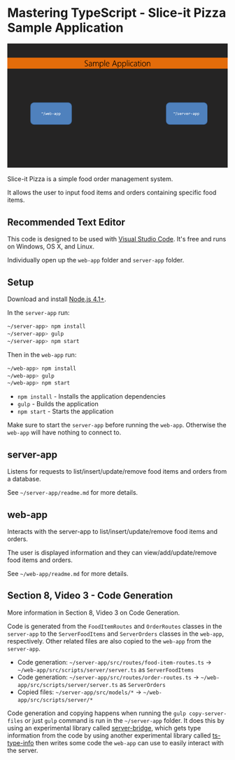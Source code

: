 # Mastering TypeScript - Slice-it Pizza Sample Application

![Overview](overview.png)

Slice-it Pizza is a simple food order management system.

It allows the user to input food items and orders containing specific food items.

## Recommended Text Editor

This code is designed to be used with [Visual Studio Code](https://code.visualstudio.com/). It's free and runs on Windows, OS X, and Linux.

Individually open up the `web-app` folder and `server-app` folder.

## Setup

Download and install [Node.js 4.1+](https://nodejs.org/en/).

In the `server-app` run:

```bash
~/server-app> npm install
~/server-app> gulp
~/server-app> npm start
```

Then in the `web-app` run:

```bash
~/web-app> npm install
~/web-app> gulp
~/web-app> npm start
```

* `npm install` - Installs the application dependencies
* `gulp` - Builds the application
* `npm start` - Starts the application

Make sure to start the `server-app` before running the `web-app`. Otherwise the `web-app` will have nothing to connect to.

## server-app

Listens for requests to list/insert/update/remove food items and orders from a database.

See `~/server-app/readme.md` for more details.

## web-app

Interacts with the server-app to list/insert/update/remove food items and orders.

The user is displayed information and they can view/add/update/remove food items and orders.

See `~/web-app/readme.md` for more details.

## Section 8, Video 3 - Code Generation

More information in Section 8, Video 3 on Code Generation.

Code is generated from the `FoodItemRoutes` and `OrderRoutes` classes in the `server-app` to the
`ServerFoodItems` and `ServerOrders` classes in the `web-app`, respectively. Other related files are
also copied to the `web-app` from the `server-app`.

* Code generation: `~/server-app/src/routes/food-item-routes.ts` -> `~/web-app/src/scripts/server/server.ts` as `ServerFoodItems`
* Code generation: `~/server-app/src/routes/order-routes.ts` -> `~/web-app/src/scripts/server/server.ts` as `ServerOrders`
* Copied files: `~/server-app/src/models/*` -> `~/web-app/src/scripts/server/*`

Code generation and copying happens when running the `gulp copy-server-files` or just `gulp` command is run in the `~/server-app` folder.
It does this by using an experimental library called [server-bridge](https://github.com/dsherret/server-bridge), which gets type information from
the code by using another experimental library called [ts-type-info](https://github.com/dsherret/ts-type-info) then writes some code the
`web-app` can use to easily interact with the server.
